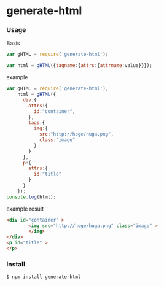 # generate-html

### Usage
Basis
```js
var gHTML = require('generate-html');

var html = gHTML({tagname:{attrs:{attrname:value}}});
```

example
```js
var gHTML = require('generate-html'),
    html = gHTML({
      div:{
        attrs:{
          id:"container",
        },
        tags:{
          img:{
            src:"http://hoge/huga.png",
            class:"image"
          }
        }
      },
      p:{
        attrs:{
          id:"title"
        }
      }
    });
console.log(html);
```
example result

```HTML
<div id="container" >
        <img src="http://hoge/huga.png" class="image" >
        </img>
</div>
<p id="title" >
</p>
```

### Install
```bash
$ npm install generate-html
```
